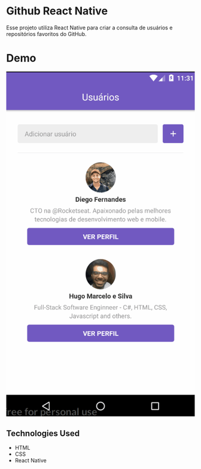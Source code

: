 # Github React Native

Esse projeto utiliza React Native para criar a consulta de usuários e repositórios favoritos do GitHub.

# Demo

![Github ReactJ Native - Animated gif demo](demo/demo.gif)

## Technologies Used

- HTML
- CSS
- React Native
